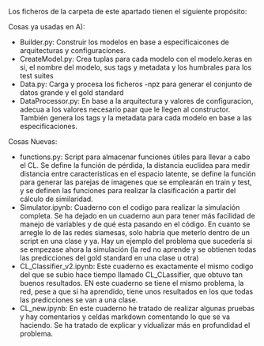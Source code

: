 Los ficheros de la carpeta de este apartado tienen el siguiente propósito:

Cosas ya usadas en A):
- Builder.py: Construir los modelos en base a especificaicones de arquitecturas y configuraciones.
- CreateModel.py: Crea tuplas para cada modelo con el modelo.keras en si, el nombre del modelo, sus tags y metadata y los humbrales para los test suites
- Data.py: Carga y procesa los ficheros -npz para generar el conjunto de datos grande y el gold standard
- DataProcessor.py: En base a la arquitectura y valores de configuracion, adecua a los valores necesario paar que le llegen al constructor. También genera los tags y la metadata para cada modelo en base a las especificaciones.
  
Cosas Nuevas:
- functions.py: Script para almacenar funciones útiles para llevar a cabo el CL. Se define la función de pérdida, la distancia euclidea para medir distancia entre caracteristicas en el espacio latente, se define la función para generar las parejas de imagenes que se emplearán en train y test, y se definen las funciones para realizar la clasificación a partir del cálculo de similaridad.
- Simulator.ipynb: Cuaderno con el codigo para realizar la simulación completa. Se ha dejado en un cuaderno aun para tener más facilidad de manejo de variables y de qué esta pasando en el código. En cuanto se arregle lo de las redes siamesas, solo habría que meterlo dentro de un script en una clase y ya. Hay un ejemplo del problema que sucedería si se empezase ahora la simulación (la red no aprende y se obtienen todas las predicciones del gold standard en una clase u otra)
- CL_Classifier_v2.ipynb: Este cuaderno es exactamente el mismo codigo del que se subio hace tiempo llamado CL_CLassifier, que obtuvo tan buenos resultados. EN este cuaderno se tiene el mismo problema, la red, pese a que si ha aprendido, tiene unos resultados en los que todas las predicciones se van a una clase.
- CL_new.ipynb: En este cuaderno he tratado de realizar algunas pruebas y hay comentarios y celdas markdown comentando lo que se va haciendo. Se ha tratado de explicar y vidualizar más en profundidad el problema.

